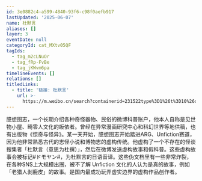 ```yaml
---
id: 3e0882c4-a599-4840-93f6-c98f0aefb917
lastUpdated: '2025-06-07'
name: 杜默言
aliases: []
layer: 3
eventDate: null
categoryId: cat_MXtv05QF
tagIds:
  - tag_m2cLNuOr
  - tag_fRp-FvBe
  - tag_jKWvm6pa
timelineEvents: []
relations: []
titledLinks:
  - title: '链接: 杜默言'
    url: >-
      https://m.weibo.cn/search?containerid=231522type%3D1%26t%3D10%26q%3D%23%E3%83%89%E3%83%A2%E3%83%A4%E3%83%B3%23&extparam=%23%E3%83%89%E3%83%A2%E3%83%A4%E3%83%B3%23&luicode=20000061&lfid=5030761199830696
---
```

臆想图志，一个长期介绍各种奇怪器物、民俗的微博科普账户，他本人自称是见世物小屋、畸零人文化的皈依者。曾经在异常漫画研究中心和科幻世界等地供稿，也有出版物《惊奇与怪异》。某一天开始，臆想图志开始踏进ARG、Unfiction赛道，因为他非常熟悉古代的志怪小说和博物志的虚构传统。他虚构了一个不存在的怪谈搜集者「杜默言（意思为杜撰）」，然后在微博发送虚构故事和假科普。这些虚构故事会被标记#ドモヤン#，为杜默言的日语音译。这些伪文档里有一些非常炸裂，在各种SNS上大规模出圈，被不了解 Unfiction 文化的人认为是真的故事，例如「老猎人剥鹿皮」的故事。是国内最成功玩弄虚实边界的虚构作品创作者。
